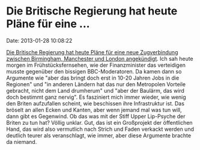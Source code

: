 Die Britische Regierung hat heute Pläne für eine \...
=====================================================

Date: 2013-01-28 10:08:22

[Die Britische Regierung hat heute Pläne für eine neue Zugverbindung
zwischen Birmingham, Manchester und London
angekündigt](http://www.guardian.co.uk/uk/2013/jan/28/hs2-high-speed-rail-links-unveiled).
Ich sah heute morgen im Frühstücksfernsehen, wie der Finanzminister das
verteidigen musste gegenüber den bissigen BBC-Moderatoren. Da kamen dann
so Argumente wie \"aber das bringt doch erst in 10-20 Jahren Jobs in die
Regionen\" und \"in anderen Ländern hat das nur den Metropolen Vorteile
gebracht, nicht dem Land drumherum\" und \"aber der Baulärm, das wird
doch bestimmt ganz nervig\". Es fasziniert mich immer wieder, wie wenig
den Briten aufzufallen scheint, wie beschissen ihre Infrastruktur ist.
Das bröselt an allen Ecken und Kanten, aber wenn jemand mal was tun
will, dann gibt es Gegenwind. Ob das was mit der Stiff Upper Lip-Psyche
der Briten zu tun hat? Völlig unklar. Gut, das ist ein Großprojekt der
öffentlichen Hand, das wird also vermutlich nach Strich und Faden
verkackt werden und deutlich teurer als veranschlagt, wie immer, aber
diese Argumente brachte da niemand.
